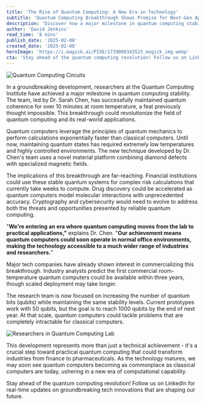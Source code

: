 ```yaml
---
title: 'The Rise of Quantum Computing: A New Era in Technology'
subtitle: 'Quantum Computing Breakthrough Shows Promise for Next-Gen Applications'
description: 'Discover how a major milestone in quantum computing stability achieved by Dr. Sarah Chen and her team can revolutionize technology across industries. From stable room-temperature quantum states to large-scale commercial applications, explore the promise of quantum computing today.'
author: 'David Jenkins'
read_time: '8 mins'
publish_date: '2025-02-08'
created_date: '2025-02-08'
heroImage: 'https://i.magick.ai/PIXE/1739008343523_magick_img.webp'
cta: 'Stay ahead of the quantum computing revolution! Follow us on LinkedIn for real-time updates on groundbreaking tech innovations that are shaping our future.'
---
```


![Quantum Computing Circuits](https://i.magick.ai/PIXE/1739008343523_magick_img.webp)

In a groundbreaking development, researchers at the Quantum Computing Institute have achieved a major milestone in quantum computing stability. The team, led by Dr. Sarah Chen, has successfully maintained quantum coherence for over 10 minutes at room temperature, a feat previously thought impossible. This breakthrough could revolutionize the field of quantum computing and its real-world applications.

Quantum computers leverage the principles of quantum mechanics to perform calculations exponentially faster than classical computers. Until now, maintaining quantum states has required extremely low temperatures and highly controlled environments. The new technique developed by Dr. Chen's team uses a novel material platform combining diamond defects with specialized magnetic fields.

The implications of this breakthrough are far-reaching. Financial institutions could use these stable quantum systems for complex risk calculations that currently take weeks to compute. Drug discovery could be accelerated as quantum computers model molecular interactions with unprecedented accuracy. Cryptography and cybersecurity would need to evolve to address both the threats and opportunities presented by reliable quantum computing.

"**We're entering an era where quantum computing moves from the lab to practical applications,"** explains Dr. Chen. "**Our achievement means quantum computers could soon operate in normal office environments, making the technology accessible to a much wider range of industries and researchers.**"

Major tech companies have already shown interest in commercializing this breakthrough. Industry analysts predict the first commercial room-temperature quantum computers could be available within three years, though scaled deployment may take longer.

The research team is now focused on increasing the number of quantum bits (qubits) while maintaining the same stability levels. Current prototypes work with 50 qubits, but the goal is to reach 1000 qubits by the end of next year. At that scale, quantum computers could tackle problems that are completely intractable for classical computers.

![Researchers in Quantum Computing Lab](https://i.magick.ai/PIXE/1739008343527_magick_img.webp)

This development represents more than just a technical achievement - it's a crucial step toward practical quantum computing that could transform industries from finance to pharmaceuticals. As the technology matures, we may soon see quantum computers becoming as commonplace as classical computers are today, ushering in a new era of computational capability.

Stay ahead of the quantum computing revolution! Follow us on LinkedIn for real-time updates on groundbreaking tech innovations that are shaping our future.